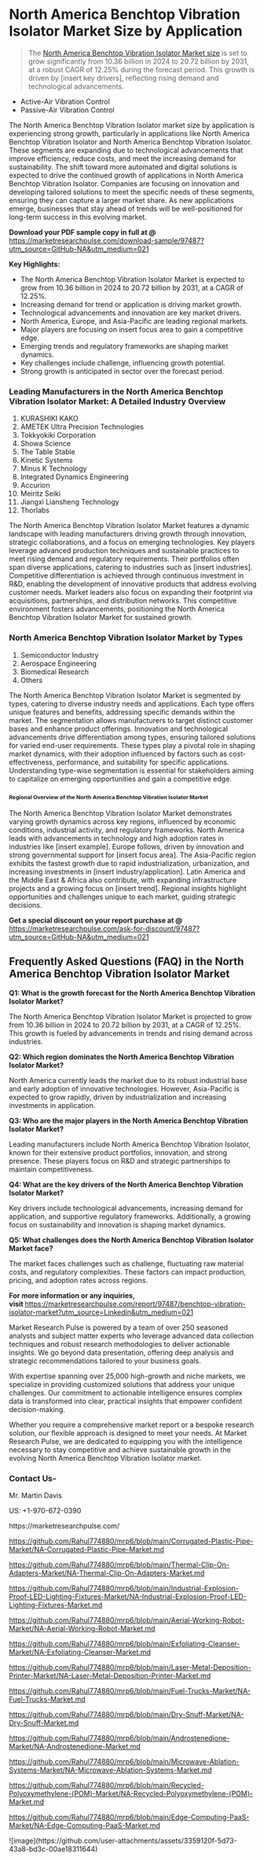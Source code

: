 <h1>North America Benchtop Vibration Isolator Market&nbsp;Size by Application</h1><blockquote><p>The <a href="https://marketresearchpulse.com/download-sample/97487?utm_source=GitHub-NA&amp;utm_medium=021">North America Benchtop Vibration Isolator Market size</a> is set to grow significantly from 10.36 billion in 2024 to 20.72 billion by 2031, at a robust CAGR of 12.25% during the forecast period. This growth is driven by [insert key drivers], reflecting rising demand and technological advancements.</p></blockquote><ul><li>Active-Air Vibration Control<li> Passive-Air Vibration Control</li></ul><p>The North America Benchtop Vibration Isolator market size by application is experiencing strong growth, particularly in applications like North America Benchtop Vibration Isolator and North America Benchtop Vibration Isolator. These segments are expanding due to technological advancements that improve efficiency, reduce costs, and meet the increasing demand for sustainability. The shift toward more automated and digital solutions is expected to drive the continued growth of applications in North America Benchtop Vibration Isolator. Companies are focusing on innovation and developing tailored solutions to meet the specific needs of these segments, ensuring they can capture a larger market share. As new applications emerge, businesses that stay ahead of trends will be well-positioned for long-term success in this evolving market.</p><p><strong>Download your PDF sample copy in full at @ </strong><a href="https://marketresearchpulse.com/download-sample/97487?utm_source=GitHub-NA&amp;utm_medium=021">https://marketresearchpulse.com/download-sample/97487?utm_source=GitHub-NA&amp;utm_medium=021</a></p><p><strong>Key Highlights: </strong></p><ul><li>The North America Benchtop Vibration Isolator Market is expected to grow from 10.36 billion in 2024 to 20.72 billion by 2031, at a CAGR of 12.25%.</li><li>Increasing demand for trend or application is driving market growth.</li><li>Technological advancements and innovation are key market drivers.</li><li>North America, Europe, and Asia-Pacific are leading regional markets.</li><li>Major players are focusing on insert focus area to gain a competitive edge.</li><li>Emerging trends and regulatory frameworks are shaping market dynamics.</li><li>Key challenges include challenge, influencing growth potential.</li><li>Strong growth is anticipated in sector over the forecast period.</li></ul><h3>Leading Manufacturers in the North America Benchtop Vibration Isolator Market: A Detailed Industry Overview</h3><ol><li>KURASHIKI KAKO</li><li>AMETEK Ultra Precision Technologies</li><li>Tokkyokiki Corporation</li><li>Showa Science</li><li>The Table Stable</li><li>Kinetic Systems</li><li>Minus K Technology</li><li>Integrated Dynamics Engineering</li><li>Accurion</li><li>Meiritz Seiki</li><li>Jiangxi Liansheng Technology</li><li>Thorlabs</li></ol><div class="flex max-w-full flex-col flex-grow"><div class="min-h-8 text-message flex w-full flex-col items-end gap-2 whitespace-normal break-words [.text-message+&amp;]:mt-5" dir="auto" data-message-author-role="assistant" data-message-id="fd8432e4-4910-450d-b182-61b7bfb0a01f" data-message-model-slug="gpt-4o"><div class="flex w-full flex-col gap-1 empty:hidden first:pt-[3px]"><div class="markdown prose w-full break-words dark:prose-invert light"><p>The North America Benchtop Vibration Isolator Market features a dynamic landscape with leading manufacturers driving growth through innovation, strategic collaborations, and a focus on emerging technologies. Key players leverage advanced production techniques and sustainable practices to meet rising demand and regulatory requirements. Their portfolios often span diverse applications, catering to industries such as [insert industries]. Competitive differentiation is achieved through continuous investment in R&amp;D, enabling the development of innovative products that address evolving customer needs. Market leaders also focus on expanding their footprint via acquisitions, partnerships, and distribution networks. This competitive environment fosters advancements, positioning the North America Benchtop Vibration Isolator Market for sustained growth.</p></div></div></div></div><h3>North America Benchtop Vibration Isolator Market by Types</h3><ol><li>Semiconductor Industry<li> Aerospace Engineering<li> Biomedical Research<li> Others</li></ol><div class="flex max-w-full flex-col flex-grow"><div class="min-h-8 text-message flex w-full flex-col items-end gap-2 whitespace-normal break-words [.text-message+&amp;]:mt-5" dir="auto" data-message-author-role="assistant" data-message-id="084470be-0bb7-4664-bddf-5156b4f41249" data-message-model-slug="gpt-4o-mini"><div class="flex w-full flex-col gap-1 empty:hidden first:pt-[3px]"><div class="markdown prose w-full break-words dark:prose-invert light"><p>The North America Benchtop Vibration Isolator Market is segmented by types, catering to diverse industry needs and applications. Each type offers unique features and benefits, addressing specific demands within the market. The segmentation allows manufacturers to target distinct customer bases and enhance product offerings. Innovation and technological advancements drive differentiation among types, ensuring tailored solutions for varied end-user requirements. These types play a pivotal role in shaping market dynamics, with their adoption influenced by factors such as cost-effectiveness, performance, and suitability for specific applications. Understanding type-wise segmentation is essential for stakeholders aiming to capitalize on emerging opportunities and gain a competitive edge.</p></div></div></div></div><h3><span style="font-size: 11px;">Regional Overview of the North America Benchtop Vibration Isolator Market</span></h3><div class="flex max-w-full flex-col flex-grow"><div class="min-h-8 text-message flex w-full flex-col items-end gap-2 whitespace-normal break-words [.text-message+&amp;]:mt-5" dir="auto" data-message-author-role="assistant" data-message-id="e9038762-ce64-4e30-91c9-9bd413514231" data-message-model-slug="gpt-4o-mini"><div class="flex w-full flex-col gap-1 empty:hidden first:pt-[3px]"><div class="markdown prose w-full break-words dark:prose-invert light"><p>The North America Benchtop Vibration Isolator Market demonstrates varying growth dynamics across key regions, influenced by economic conditions, industrial activity, and regulatory frameworks. North America leads with advancements in technology and high adoption rates in industries like [insert example]. Europe follows, driven by innovation and strong governmental support for [insert focus area]. The Asia-Pacific region exhibits the fastest growth due to rapid industrialization, urbanization, and increasing investments in [insert industry/application]. Latin America and the Middle East &amp; Africa also contribute, with expanding infrastructure projects and a growing focus on [insert trend]. Regional insights highlight opportunities and challenges unique to each market, guiding strategic decisions.</p></div></div></div></div><p><strong>Get a special discount on your report purchase at @ </strong><a href="https://marketresearchpulse.com/ask-for-discount/97487?utm_source=GitHub-NA&amp;utm_medium=021">https://marketresearchpulse.com/ask-for-discount/97487?utm_source=GitHub-NA&amp;utm_medium=021</a></p><h2>Frequently Asked Questions (FAQ) in the North America Benchtop Vibration Isolator Market</h2><p><strong>Q1: What is the growth forecast for the North America Benchtop Vibration Isolator Market?</strong></p><p>The North America Benchtop Vibration Isolator Market is projected to grow from 10.36 billion in 2024 to 20.72 billion by 2031, at a CAGR of 12.25%. This growth is fueled by advancements in trends and rising demand across industries.</p><p><strong>Q2: Which region dominates the North America Benchtop Vibration Isolator Market?</strong></p><p>North America currently leads the market due to its robust industrial base and early adoption of innovative technologies. However, Asia-Pacific is expected to grow rapidly, driven by industrialization and increasing investments in application.</p><p><strong>Q3: Who are the major players in the North America Benchtop Vibration Isolator Market?</strong></p><p>Leading manufacturers include North America Benchtop Vibration Isolator, known for their extensive product portfolios, innovation, and strong presence. These players focus on R&amp;D and strategic partnerships to maintain competitiveness.</p><p><strong>Q4: What are the key drivers of the North America Benchtop Vibration Isolator Market?</strong></p><p>Key drivers include technological advancements, increasing demand for application, and supportive regulatory frameworks. Additionally, a growing focus on sustainability and innovation is shaping market dynamics.</p><p><strong>Q5: What challenges does the North America Benchtop Vibration Isolator Market face?</strong></p><p>The market faces challenges such as challenge, fluctuating raw material costs, and regulatory complexities. These factors can impact production, pricing, and adoption rates across regions.</p><p><strong>For more information or any inquiries, visit&nbsp;</strong><a href="https://marketresearchpulse.com/report/97487/benchtop-vibration-isolator-market?utm_source=Linkedin&utm_medium=021">https://marketresearchpulse.com/report/97487/benchtop-vibration-isolator-market?utm_source=Linkedin&utm_medium=021</a></p><p>Market Research Pulse is powered by a team of over 250 seasoned analysts and subject matter experts who leverage advanced data collection techniques and robust research methodologies to deliver actionable insights. We go beyond data presentation, offering deep analysis and strategic recommendations tailored to your business goals.</p><p>With expertise spanning over 25,000 high-growth and niche markets, we specialize in providing customized solutions that address your unique challenges. Our commitment to actionable intelligence ensures complex data is transformed into clear, practical insights that empower confident decision-making.</p><p>Whether you require a comprehensive market report or a bespoke research solution, our flexible approach is designed to meet your needs. At Market Research Pulse, we are dedicated to equipping you with the intelligence necessary to stay competitive and achieve sustainable growth in the evolving North America Benchtop Vibration Isolator market.</p><h3><strong>Contact Us-</strong></h3><p>Mr. Martin Davis</p><p>US: +1-970-672-0390</p><p>https://marketresearchpulse.com/</p><p><a href="https://github.com/Rahul774880/mrp6/blob/main/Corrugated-Plastic-Pipe-Market/NA-Corrugated-Plastic-Pipe-Market.md">https://github.com/Rahul774880/mrp6/blob/main/Corrugated-Plastic-Pipe-Market/NA-Corrugated-Plastic-Pipe-Market.md</a></p><p><a href="https://github.com/Rahul774880/mrp6/blob/main/Thermal-Clip-On-Adapters-Market/NA-Thermal-Clip-On-Adapters-Market.md">https://github.com/Rahul774880/mrp6/blob/main/Thermal-Clip-On-Adapters-Market/NA-Thermal-Clip-On-Adapters-Market.md</a></p><p><a href="https://github.com/Rahul774880/mrp6/blob/main/Industrial-Explosion-Proof-LED-Lighting-Fixtures-Market/NA-Industrial-Explosion-Proof-LED-Lighting-Fixtures-Market.md">https://github.com/Rahul774880/mrp6/blob/main/Industrial-Explosion-Proof-LED-Lighting-Fixtures-Market/NA-Industrial-Explosion-Proof-LED-Lighting-Fixtures-Market.md</a></p><p><a href="https://github.com/Rahul774880/mrp6/blob/main/Aerial-Working-Robot-Market/NA-Aerial-Working-Robot-Market.md">https://github.com/Rahul774880/mrp6/blob/main/Aerial-Working-Robot-Market/NA-Aerial-Working-Robot-Market.md</a></p><p><a href="https://github.com/Rahul774880/mrp6/blob/main/Exfoliating-Cleanser-Market/NA-Exfoliating-Cleanser-Market.md">https://github.com/Rahul774880/mrp6/blob/main/Exfoliating-Cleanser-Market/NA-Exfoliating-Cleanser-Market.md</a></p><p><a href="https://github.com/Rahul774880/mrp6/blob/main/Laser-Metal-Deposition-Printer-Market/NA-Laser-Metal-Deposition-Printer-Market.md">https://github.com/Rahul774880/mrp6/blob/main/Laser-Metal-Deposition-Printer-Market/NA-Laser-Metal-Deposition-Printer-Market.md</a></p><p><a href="https://github.com/Rahul774880/mrp6/blob/main/Fuel-Trucks-Market/NA-Fuel-Trucks-Market.md">https://github.com/Rahul774880/mrp6/blob/main/Fuel-Trucks-Market/NA-Fuel-Trucks-Market.md</a></p><p><a href="https://github.com/Rahul774880/mrp6/blob/main/Dry-Snuff-Market/NA-Dry-Snuff-Market.md">https://github.com/Rahul774880/mrp6/blob/main/Dry-Snuff-Market/NA-Dry-Snuff-Market.md</a></p><p><a href="https://github.com/Rahul774880/mrp6/blob/main/Androstenedione-Market/NA-Androstenedione-Market.md">https://github.com/Rahul774880/mrp6/blob/main/Androstenedione-Market/NA-Androstenedione-Market.md</a></p><p><a href="https://github.com/Rahul774880/mrp6/blob/main/Microwave-Ablation-Systems-Market/NA-Microwave-Ablation-Systems-Market.md">https://github.com/Rahul774880/mrp6/blob/main/Microwave-Ablation-Systems-Market/NA-Microwave-Ablation-Systems-Market.md</a></p><p><a href="https://github.com/Rahul774880/mrp6/blob/main/Recycled-Polyoxymethylene-(POM)-Market/NA-Recycled-Polyoxymethylene-(POM)-Market.md">https://github.com/Rahul774880/mrp6/blob/main/Recycled-Polyoxymethylene-(POM)-Market/NA-Recycled-Polyoxymethylene-(POM)-Market.md</a></p><p><a href="https://github.com/Rahul774880/mrp6/blob/main/Edge-Computing-PaaS-Market/NA-Edge-Computing-PaaS-Market.md">https://github.com/Rahul774880/mrp6/blob/main/Edge-Computing-PaaS-Market/NA-Edge-Computing-PaaS-Market.md</a></p>
![image](https://github.com/user-attachments/assets/3359120f-5d73-43a8-bd3c-00ae18311644)
